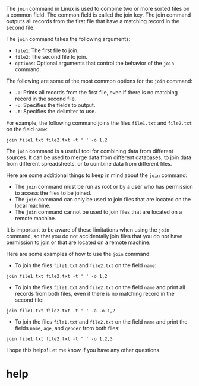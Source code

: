 The `join` command in Linux is used to combine two or more sorted files on a common field. The common field is called the join key. The join command outputs all records from the first file that have a matching record in the second file.

The `join` command takes the following arguments:

* `file1`: The first file to join.
* `file2`: The second file to join.
* `options`: Optional arguments that control the behavior of the `join` command.

The following are some of the most common options for the `join` command:

* `-a`: Prints all records from the first file, even if there is no matching record in the second file.
* `-o`: Specifies the fields to output.
* `-t`: Specifies the delimiter to use.

For example, the following command joins the files `file1.txt` and `file2.txt` on the field `name`:

```
join file1.txt file2.txt -t ' ' -o 1,2
```

The `join` command is a useful tool for combining data from different sources. It can be used to merge data from different databases, to join data from different spreadsheets, or to combine data from different files.

Here are some additional things to keep in mind about the `join` command:

* The `join` command must be run as root or by a user who has permission to access the files to be joined.
* The `join` command can only be used to join files that are located on the local machine.
* The `join` command cannot be used to join files that are located on a remote machine.

It is important to be aware of these limitations when using the `join` command, so that you do not accidentally join files that you do not have permission to join or that are located on a remote machine.

Here are some examples of how to use the `join` command:

* To join the files `file1.txt` and `file2.txt` on the field `name`:
```
join file1.txt file2.txt -t ' ' -o 1,2
```
* To join the files `file1.txt` and `file2.txt` on the field `name` and print all records from both files, even if there is no matching record in the second file:
```
join file1.txt file2.txt -t ' ' -a -o 1,2
```
* To join the files `file1.txt` and `file2.txt` on the field `name` and print the fields `name`, `age`, and `gender` from both files:
```
join file1.txt file2.txt -t ' ' -o 1,2,3
```

I hope this helps! Let me know if you have any other questions.



# help 

```

```

